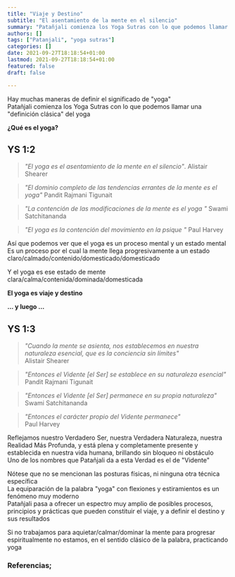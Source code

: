```yaml
---
title: "Viaje y Destino"
subtitle: "El asentamiento de la mente en el silencio"
summary: "Patañjali comienza los Yoga Sutras con lo que podemos llamar una 'definición clásica' del yoga"
authors: []
tags: ["Patanjali", "yoga sutras"]
categories: []
date: 2021-09-27T18:18:54+01:00
lastmod: 2021-09-27T18:18:54+01:00
featured: false
draft: false

---
```

Hay muchas maneras de definir el significado de "yoga"\
Patañjali comienza los Yoga Sutras con lo que podemos llamar una "definición clásica" del yoga

**¿Qué es el yoga?**

## YS 1:2
> *"El yoga es el asentamiento de la mente en el silencio"*.
> Alistair Shearer

> *"El dominio completo de las tendencias errantes de la mente es el yoga"*
> Pandit Rajmani Tigunait

> *"La contención de las modificaciones de la mente es el yoga "*
> Swami Satchitananda

> *"El yoga es la contención del movimiento en la psique "*
> Paul Harvey

Así que podemos ver que el yoga es un proceso mental y un estado mental
Es un proceso por el cual la mente llega progresivamente a un estado claro/calmado/contenido/domesticado/domesticado

Y el yoga es ese estado de mente clara/calma/contenida/dominada/domesticada

**El yoga es viaje y destino**

**... y luego ...**

## YS 1:3
> *"Cuando la mente se asienta, nos establecemos en nuestra naturaleza esencial, que es la conciencia sin límites"*\
> Alistair Shearer

> *"Entonces el Vidente [el Ser] se establece en su naturaleza esencial"*\
> Pandit Rajmani Tigunait

> *"Entonces el Vidente [el Ser] permanece en su propia naturaleza"*\
> Swami Satchitananda

> *"Entonces el carácter propio del Vidente permanece"*\
> Paul Harvey

Reflejamos nuestro Verdadero Ser, nuestra Verdadera Naturaleza, nuestra Realidad Más Profunda, y está plena y completamente presente y establecida en nuestra vida humana, brillando sin bloqueo ni obstáculo\
Uno de los nombres que Patañjali da a esta Verdad es el de "Vidente"

Nótese que no se mencionan las posturas físicas, ni ninguna otra técnica específica\
La equiparación de la palabra "yoga" con flexiones y estiramientos es un fenómeno muy moderno\
Patañjali pasa a ofrecer un espectro muy amplio de posibles procesos, principios y prácticas que pueden constituir el viaje, y a definir el destino y sus resultados

Si no trabajamos para aquietar/calmar/dominar la mente para progresar espiritualmente no estamos, en el sentido clásico de la palabra, practicando yoga

### Referencias;
